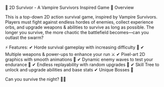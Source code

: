 🦇 2D Survivor - A Vampire Survivors Inspired Game
🎯 Overview

This is a top-down 2D action survival game, inspired by Vampire Survivors. Players must fight against endless hordes of enemies, collect experience orbs, and upgrade weapons & abilities to survive as long as possible.
The longer you survive, the more chaotic the battlefield becomes—can you outlast the swarm?

⚡ Features:
✔ Horde survival gameplay with increasing difficulty 🏹
✔ Multiple weapons & power-ups to enhance your run ⚔️
✔ Pixel-art 2D graphics with smooth animations 🎨
✔ Dynamic enemy waves to test your endurance 🧛
✔ Endless replayability with random upgrades 🎲
✔ Skill Tree to unlock and upgrade abilities and base stats
✔ Unique Bosses 🎲

Can you survive the night? 🌙🔥
